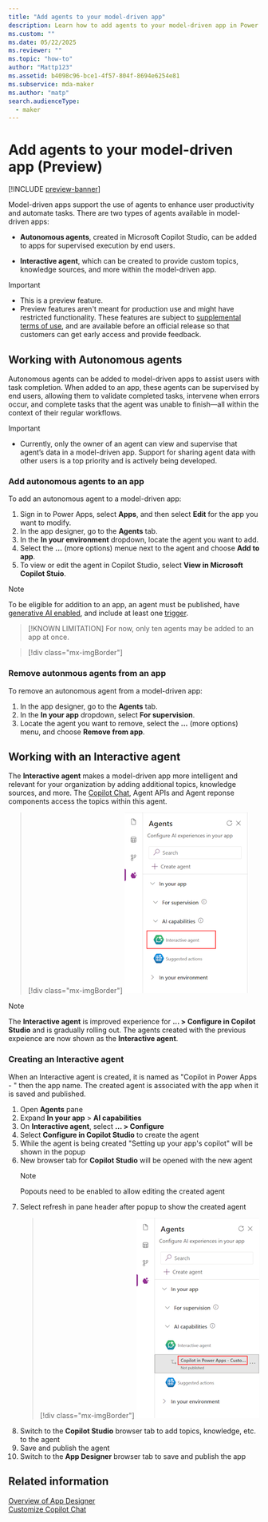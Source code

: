 ```yaml
---
title: "Add agents to your model-driven app" 
description: Learn how to add agents to your model-driven app in Power Apps.
ms.custom: ""
ms.date: 05/22/2025
ms.reviewer: ""
ms.topic: "how-to"
author: "Mattp123"
ms.assetid: b4098c96-bce1-4f57-804f-8694e6254e81
ms.subservice: mda-maker
ms.author: "matp"
search.audienceType: 
  - maker
---
```

# Add agents to your model-driven app (Preview)

[!INCLUDE [preview-banner](~/../shared-content/shared/preview-includes/preview-banner.md)]

Model-driven apps support the use of agents to enhance user productivity and automate tasks. There are two types of agents available in model-driven apps: 

- **Autonomous agents**, created in Microsoft Copilot Studio, can be added to apps for supervised execution by end users.

- **Interactive agent**, which can be created to provide custom topics, knowledge sources, and more within the model-driven app.

> [!IMPORTANT]
>
> - This is a preview feature.
> - Preview features aren't meant for production use and might have restricted functionality. These features are subject to [supplemental terms of use](https://go.microsoft.com/fwlink/?linkid=2216214), and are available before an official release so that customers can get early access and provide feedback.

## Working with Autonomous agents
Autonomous agents can be added to model-driven apps to assist users with task completion. When added to an app, these agents can be supervised by end users, allowing them to validate completed tasks, intervene when errors occur, and complete tasks that the agent was unable to finish—all within the context of their regular workflows. 

> [!IMPORTANT]
>
> - Currently, only the owner of an agent can view and supervise that agent’s data in a model-driven app. Support for sharing agent data with other users is a top priority and is actively being developed.

### Add autonomous agents to an app
To add an autonomous agent to a model-driven app:
1. Sign in to Power Apps, select **Apps**, and then select **Edit** for the app you want to modify.
1. In the app designer, go to the **Agents** tab.
1. In the **In your environment** dropdown, locate the agent you want to add.
1. Select the **...** (more options) menue next to the agent and choose **Add to app**.
1. To view or edit the agent in Copilot Studio, select **View in Microsoft Copilot Stuio**.

> [!NOTE]
> To be eligible for addition to an app, an agent must be published, have [generative AI enabled](https://learn.microsoft.com/en-us/microsoft-copilot-studio/advanced-generative-actions), and include at least one [trigger](https://learn.microsoft.com/en-us/microsoft-copilot-studio/authoring-triggers-about).

> [!KNOWN LIMITATION]
> For now, only ten agents may be added to an app at once.

> [!div class="mx-imgBorder"] 
> ![]()

### Remove autonmous agents from an app
To remove an autonomous agent from a model-driven app: 
1. In the app designer, go to the **Agents** tab.
1. In the **In your app** dropdown, select **For supervision**.
1. Locate the agent you want to remove, select the **...** (more options) menu, and choose **Remove from app**.

## Working with an Interactive agent

The **Interactive agent** makes a model-driven app more intelligent and relevant for your organization by adding additional topics, knowledge sources, and more. The [Copilot Chat](add-ai-copilot.md), Agent APIs and Agent reponse components access the topics within this agent.

> [!div class="mx-imgBorder"] 
> ![App Designer Agents pane Interactive agent](media/add-agents-to-app/app-designer-interactive-agent.png "App Designer Agents pane Interactive agent")

> [!NOTE]
> The **Interactive agent** is improved experience for **... > Configure in Copilot Studio** and is gradually rolling out. The agents created with the previous expeience are now shown as the **Interactive agent**.

### Creating an Interactive agent

When an Interactive agent is created, it is named as "Copilot in Power Apps - " then the app name. The created agent is associated with the app when it is saved and published.

1. Open **Agents** pane
1. Expand **In your app** > **AI capabilities**
1. On **Interactive agent**, select **... > Configure**
1. Select **Configure in Copilot Studio** to create the agent
1. While the agent is being created "Setting up your app's copilot" will be shown in the popup
1. New browser tab for **Copilot Studio** will be opened with the new agent
   > [!NOTE]
   > Popouts need to be enabled to allow editing the created agent
1. Select refresh in pane header after popup to show the created agent
   > [!div class="mx-imgBorder"] 
   > ![Interactive agent with created agent](media/add-agents-to-app/app-designer-interactive-agent-created.png "Interactive agent with created agent")
1. Switch to the **Copilot Studio** browser tab to add topics, knowledge, etc. to the agent
1. Save and publish the agent
1. Switch to the **App Designer** browser tab to save and publish the app

## Related information

[Overview of App Designer](app-designer-overview.md)<br/>
[Customize Copilot Chat](customize-copilot-chat.md)
